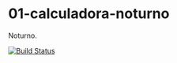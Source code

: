 01-calculadora-noturno
======================

Noturno.

[![Build Status](https://travis-ci.org/filipeguelber/01-calculadora-noturno.svg?branch=master)](https://travis-ci.org/filipeguelber/01-calculadora-noturno)
